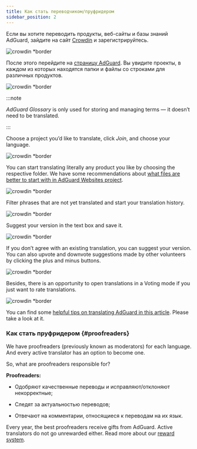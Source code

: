 ```yaml
---
title: Как стать переводчиком/пруфридером
sidebar_position: 2
---
```


Если вы хотите переводить продукты, веб-сайты и базы знаний AdGuard, зайдите на сайт [Crowdin](https://crowdin.com/) и зарегистрируйтесь.

![crowdin *border](https://cdn.adtidy.org/public/Adguard/kb/en/ag-translations/main-screen.png)

После этого перейдите на [страницу AdGuard](https://crowdin.com/profile/adguard/). Вы увидите проекты, в каждом из которых находятся папки и файлы со строками для различных продуктов.

![crowdin *border](https://cdn.adtidy.org/content/kb/ad_blocker/miscellaneous/adguard_translations/adguard_page.png)

:::note

*AdGuard Glossary* is only used for storing and managing terms — it doesn’t need to be translated.

:::

Choose a project you’d like to translate, click *Join*, and choose your language.

![crowdin *border](https://cdn.adtidy.org/content/kb/ad_blocker/miscellaneous/adguard_translations/adguard_kb.png)

You can start translating literally any product you like by choosing the respective folder. We have some recommendations about [what files are better to start with in AdGuard Websites project](../translation-priority).

![crowdin *border](https://cdn.adtidy.org/public/Adguard/kb/en/ag-translations/folders.png)

Filter phrases that are not yet translated and start your translation history.

![crowdin *border](https://cdn.adtidy.org/public/Adguard/kb/en/ag-translations/filter.png)

Suggest your version in the text box and save it.

![crowdin *border](https://cdn.adtidy.org/public/Adguard/kb/en/ag-translations/text-box.png)

If you don’t agree with an existing translation, you can suggest your version. You can also upvote and downvote suggestions made by other volunteers by clicking the plus and minus buttons.

![crowdin *border](https://cdn.adtidy.org/public/Adguard/kb/en/ag-translations/vote.png)

Besides, there is an opportunity to open translations in a Voting mode if you just want to rate translations.

![crowdin *border](https://cdn.adtidy.org/public/Adguard/kb/en/ag-translations/mode.png)

You can find some [helpful tips on translating AdGuard in this article](../guidelines). Please take a look at it.

### Как стать пруфридером {#proofreaders}

We have proofreaders (previously known as moderators) for each language. And every active translator has an option to become one.

So, what are proofreaders responsible for?

**Proofreaders:**

- Одобряют качественные переводы и исправляют/отклоняют некорректные;

- Следят за актуальностью переводов;

- Отвечают на комментарии, относящиеся к переводам на их язык.

Every year, the best proofreaders receive gifts from AdGuard. Active translators do not go unrewarded either. Read more about our [reward system](../rewards).
